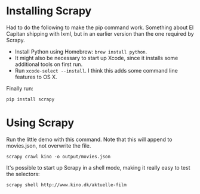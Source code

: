 # Installing Scrapy

Had to do the following to make the pip command work. Something about El Capitan shipping with lxml, but in an earlier version than the one required by Scrapy.

* Install Python using Homebrew: `brew install python`.
* It might also be necessary to start up Xcode, since it installs some additional tools on first run.
* Run `xcode-select --install`. I think this adds some command line features to OS X.

Finally run:

    pip install scrapy

# Using Scrapy

Run the little demo with this command. Note that this will append to movies.json, not overwrite the file.

    scrapy crawl kino -o output/movies.json

It's possible to start up Scrapy in a shell mode, making it really easy to test the selectors:

    scrapy shell http://www.kino.dk/aktuelle-film
